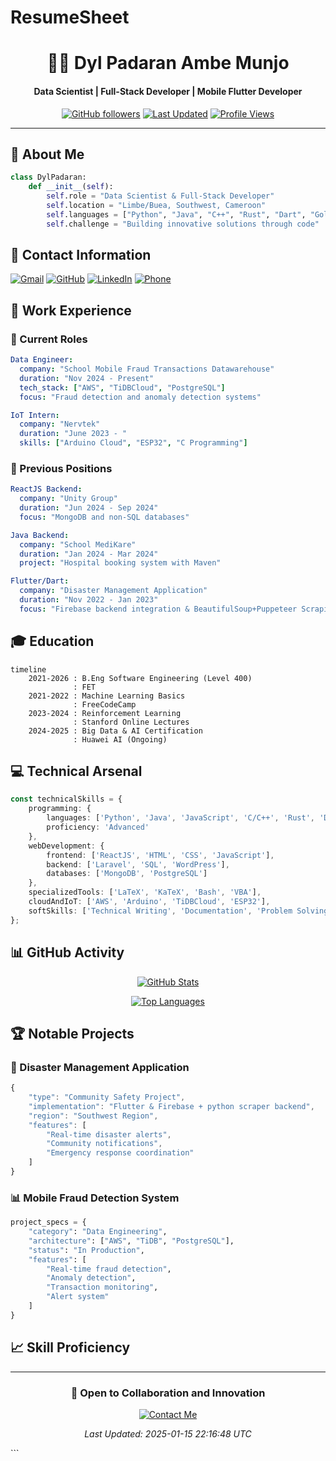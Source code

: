 # ResumeSheet
<div align="center">
  
# 👨‍💻 Dyl Padaran Ambe Munjo
#### Data Scientist | Full-Stack Developer | Mobile Flutter Developer

[![GitHub followers](https://img.shields.io/github/followers/Dy1777?style=social)](https://github.com/Dy1777)
[![Last Updated](https://img.shields.io/badge/Last%20Updated-2025--01--15-brightgreen)](https://github.com/Dy1777)
[![Profile Views](https://komarev.com/ghpvc/?username=Dy1777&color=brightgreen)](https://github.com/Dy1777)

</div>

---

## 🎯 About Me 

```python
class DylPadaran:
    def __init__(self):
        self.role = "Data Scientist & Full-Stack Developer"
        self.location = "Limbe/Buea, Southwest, Cameroon"
        self.languages = ["Python", "Java", "C++", "Rust", "Dart", "Golang", "PHP"]
        self.challenge = "Building innovative solutions through code"
```

## 📱 Contact Information
[![Gmail](https://img.shields.io/badge/Gmail-D14836?style=for-the-badge&logo=gmail&logoColor=white)](mailto:dylpadaran77@gmail.com)
[![GitHub](https://img.shields.io/badge/GitHub-100000?style=for-the-badge&logo=github&logoColor=white)](https://github.com/Dy1777)
[![LinkedIn](https://img.shields.io/badge/LinkedIn-0077B5?style=for-the-badge&logo=linkedin&logoColor=white)](#)
[![Phone](https://img.shields.io/badge/Phone-+237%20678912875-green?style=for-the-badge&logo=phone&logoColor=white)](#)

## 💼 Work Experience

### 🌟 Current Roles
```yaml
Data Engineer:
  company: "School Mobile Fraud Transactions Datawarehouse"
  duration: "Nov 2024 - Present"
  tech_stack: ["AWS", "TiDBCloud", "PostgreSQL"]
  focus: "Fraud detection and anomaly detection systems"

IoT Intern:
  company: "Nervtek"
  duration: "June 2023 - "
  skills: ["Arduino Cloud", "ESP32", "C Programming"]
```

### 🚀 Previous Positions
```yaml
ReactJS Backend:
  company: "Unity Group"
  duration: "Jun 2024 - Sep 2024"
  focus: "MongoDB and non-SQL databases"

Java Backend:
  company: "School MediKare"
  duration: "Jan 2024 - Mar 2024"
  project: "Hospital booking system with Maven"

Flutter/Dart:
  company: "Disaster Management Application"
  duration: "Nov 2022 - Jan 2023"
  focus: "Firebase backend integration & BeautifulSoup+Puppeteer Scraping"
```

## 🎓 Education

```mermaid
timeline
    2021-2026 : B.Eng Software Engineering (Level 400)
              : FET
    2021-2022 : Machine Learning Basics
              : FreeCodeCamp
    2023-2024 : Reinforcement Learning
              : Stanford Online Lectures
    2024-2025 : Big Data & AI Certification
              : Huawei AI (Ongoing)
```

## 💻 Technical Arsenal

```typescript
const technicalSkills = {
    programming: {
        languages: ['Python', 'Java', 'JavaScript', 'C/C++', 'Rust', 'Dart/Flutter', 'Golang', 'PHP'],
        proficiency: 'Advanced'
    },
    webDevelopment: {
        frontend: ['ReactJS', 'HTML', 'CSS', 'JavaScript'],
        backend: ['Laravel', 'SQL', 'WordPress'],
        databases: ['MongoDB', 'PostgreSQL']
    },
    specializedTools: ['LaTeX', 'KaTeX', 'Bash', 'VBA'],
    cloudAndIoT: ['AWS', 'Arduino', 'TiDBCloud', 'ESP32'],
    softSkills: ['Technical Writing', 'Documentation', 'Problem Solving']
};
```

## 📊 GitHub Activity

<div align="center">
  
[![GitHub Stats](https://github-readme-stats.vercel.app/api?username=Dy1777&show_icons=true&theme=radical)](https://github.com/Dy1777)

[![Top Languages](https://github-readme-stats.vercel.app/api/top-langs/?username=Dy1777&layout=compact&theme=radical)](https://github.com/Dy1777)

</div>

## 🏆 Notable Projects

### 🌟 Disaster Management Application
```javascript
{
    "type": "Community Safety Project",
    "implementation": "Flutter & Firebase + python scraper backend",
    "region": "Southwest Region",
    "features": [
        "Real-time disaster alerts",
        "Community notifications",
        "Emergency response coordination"
    ]
}
```

### 📊 Mobile Fraud Detection System
```python
project_specs = {
    "category": "Data Engineering",
    "architecture": ["AWS", "TiDB", "PostgreSQL"],
    "status": "In Production",
    "features": [
        "Real-time fraud detection",
        "Anomaly detection",
        "Transaction monitoring",
        "Alert system"
    ]
}
```

## 📈 Skill Proficiency

---

<div align="center">
  
### 🤝 Open to Collaboration and Innovation

[![Contact Me](https://img.shields.io/badge/Contact%20Me-blue?style=for-the-badge)](mailto:dylpadaran77@gmail.com)

*Last Updated: 2025-01-15 22:16:48 UTC*

</div>
```
